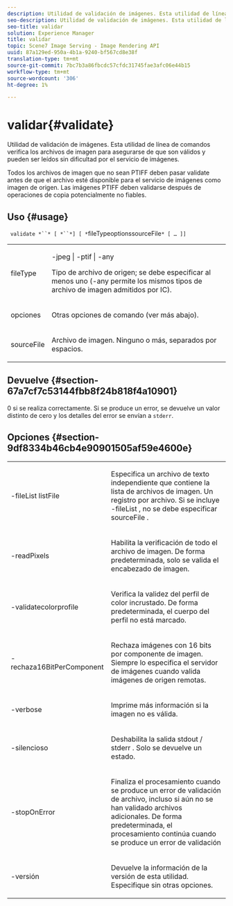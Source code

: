 ```yaml
---
description: Utilidad de validación de imágenes. Esta utilidad de línea de comandos verifica los archivos de imagen para asegurarse de que son válidos y pueden ser leídos sin dificultad por el servicio de imágenes.
seo-description: Utilidad de validación de imágenes. Esta utilidad de línea de comandos verifica los archivos de imagen para asegurarse de que son válidos y pueden ser leídos sin dificultad por el servicio de imágenes.
seo-title: validar
solution: Experience Manager
title: validar
topic: Scene7 Image Serving - Image Rendering API
uuid: 87a129ed-950a-4b1a-9240-bf567cd8e38f
translation-type: tm+mt
source-git-commit: 7bc7b3a86fbcdc57cfdc31745fae3afc06e44b15
workflow-type: tm+mt
source-wordcount: '306'
ht-degree: 1%

---
```



# validar{#validate}

Utilidad de validación de imágenes. Esta utilidad de línea de comandos verifica los archivos de imagen para asegurarse de que son válidos y pueden ser leídos sin dificultad por el servicio de imágenes.

Todos los archivos de imagen que no sean PTIFF deben pasar validate antes de que el archivo esté disponible para el servicio de imágenes como imagen de origen. Las imágenes PTIFF deben validarse después de operaciones de copia potencialmente no fiables.

## Uso {#usage}

` validate *``* [ *``*] [ *`fileTypeoptionssourceFile`* [ … ]]`

<table id="simpletable_D2C6B20E1007433AB4184A73046A44F0"> 
 <tr class="strow"> 
  <td class="stentry"> <p> <span class="codeph"> <span class="varname"> fileType  </span> </span> </p> </td> 
  <td class="stentry"> <p> <span class="codeph"> -jpeg | -ptif | -any  </span> </p> <p>Tipo de archivo de origen; se debe especificar al menos uno (-any permite los mismos tipos de archivo de imagen admitidos por IC). </p> </td> 
 </tr> 
 <tr class="strow"> 
  <td class="stentry"> <p> <span class="codeph"> <span class="varname"> opciones  </span> </span> </p> </td> 
  <td class="stentry"> <p>Otras opciones de comando (ver más abajo). </p> </td> 
 </tr> 
 <tr class="strow"> 
  <td class="stentry"> <p> <span class="codeph"> <span class="varname"> sourceFile  </span> </span> </p> </td> 
  <td class="stentry"> <p> Archivo de imagen. Ninguno o más, separados por espacios. </p> </td> 
 </tr> 
</table>

## Devuelve {#section-67a7cf7c53144fbb8f24b818f4a10901}

0 si se realiza correctamente. Si se produce un error, se devuelve un valor distinto de cero y los detalles del error se envían a `stderr`.

## Opciones {#section-9df8334b46cb4e90901505af59e4600e}

<table id="simpletable_004B1A29BDFD40A9B89E4CBD23119B3F"> 
 <tr class="strow"> 
  <td class="stentry"> <p> <span class="codeph"> -fileList  <span class="varname"> listFile  </span> </span> </p> </td> 
  <td class="stentry"> <p>Especifica un archivo de texto independiente que contiene la lista de archivos de imagen. Un registro por archivo. Si se incluye <span class="codeph"> -fileList </span>, no se debe especificar <span class="varname"> sourceFile </span>. </p> </td> 
 </tr> 
 <tr class="strow"> 
  <td class="stentry"> <p> <span class="codeph"> -readPixels  </span> </p> </td> 
  <td class="stentry"> <p>Habilita la verificación de todo el archivo de imagen. De forma predeterminada, solo se valida el encabezado de imagen. </p> </td> 
 </tr> 
 <tr class="strow"> 
  <td class="stentry"> <p> <span class="codeph"> -validatecolorprofile  </span> </p> </td> 
  <td class="stentry"> <p>Verifica la validez del perfil de color incrustado. De forma predeterminada, el cuerpo del perfil no está marcado. </p> </td> 
 </tr> 
 <tr class="strow"> 
  <td class="stentry"> <p> <span class="codeph"> -rechaza16BitPerComponent  </span> </p> </td> 
  <td class="stentry"> <p> Rechaza imágenes con 16 bits por componente de imagen. Siempre lo especifica el servidor de imágenes cuando valida imágenes de origen remotas. </p> </td> 
 </tr> 
 <tr class="strow"> 
  <td class="stentry"> <p> <span class="codeph"> -verbose  </span> </p> </td> 
  <td class="stentry"> <p> Imprime más información si la imagen no es válida. </p> </td> 
 </tr> 
 <tr class="strow"> 
  <td class="stentry"> <p> <span class="codeph"> -silencioso  </span> </p> </td> 
  <td class="stentry"> <p>Deshabilita la salida <span class="codeph"> stdout </span>/ <span class="codeph"> stderr </span>. Solo se devuelve un estado. </p> </td> 
 </tr> 
 <tr class="strow"> 
  <td class="stentry"> <p> <span class="codeph"> -stopOnError  </span> </p> </td> 
  <td class="stentry"> <p>Finaliza el procesamiento cuando se produce un error de validación de archivo, incluso si aún no se han validado archivos adicionales. De forma predeterminada, el procesamiento continúa cuando se produce un error de validación </p> </td> 
 </tr> 
 <tr class="strow"> 
  <td class="stentry"> <p> <span class="codeph"> -versión </span> </p> </td> 
  <td class="stentry"> <p>Devuelve la información de la versión de esta utilidad. Especifique sin otras opciones. </p> </td> 
 </tr> 
</table>


